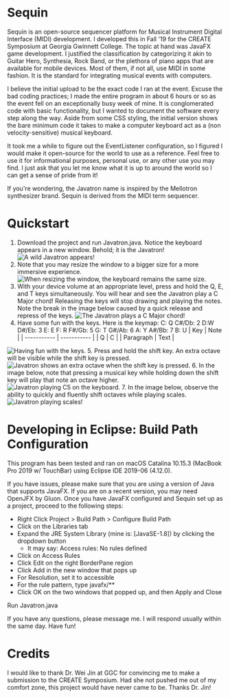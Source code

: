 # Sequin

Sequin is an open-source sequencer platform for Musical Instrument Digital Interface (MIDI) development.  I developed this in Fall '19 for the CREATE Symposium at Georgia Gwinnett College.  The topic at hand was JavaFX game development.  I justified the classification by categorizing it akin to Guitar Hero, Synthesia, Rock Band, or the plethora of piano apps that are available for mobile devices.  Most of them, if not all, use MIDI in some fashion.  It is the standard for integrating musical events with computers.

I believe the initial upload to be the exact code I ran at the event.  Excuse the bad coding practices; I made the entire program in about 6 hours or so as the event fell on an exceptionally busy week of mine.  It is conglomerated code with basic functionality, but I wanted to document the software every step along the way.  Aside from some CSS styling, the initial version shows the bare minimum code it takes to make a computer keyboard act as a (non velocity-sensitive) musical keyboard.

It took me a while to figure out the EventListener configuration, so I figured I would make it open-source for the world to use as a reference.  Feel free to use it for informational purposes, personal use, or any other use you may find.  I just ask that you let me know what it is up to around the world so I can get a sense of pride from it!

If you're wondering, the Javatron name is inspired by the Mellotron synthesizer brand.  Sequin is derived from the MIDI term sequencer.

# Quickstart

1. Download the project and run Javatron.java. Notice the keyboard appears in a new window. Behold; it is the Javatron!
![A wild Javatron appears!](docs/img0.png)
2. Note that you may resize the window to a bigger size for a more immersive experience.
![When resizing the window, the keyboard remains the same size.](docs/img1.png)
3. With your device volume at an appropriate level, press and hold the Q, E, and T keys simultaneously. You will hear and see the Javatron play a C Major chord! Releasing the keys will stop drawing and playing the notes. Note the break in the image below caused by a quick release and repress of the keys.
![The Javatron plays a C Major chord!](docs/img3.png)
4. Have some fun with the keys. Here is the keymap:
C: Q
C#/Db: 2
D:W
D#/Eb: 3
E: E
F: R
F#/Gb: 5
G: T
G#/Ab: 6
A: Y
A#/Bb: 7
B: U
| Key      | Note |
| ----------- | ----------- |
| Q      | C       |
| Paragraph   | Text        |

![Having fun with the keys.](docs/img4.png)
5. Press and hold the shift key. An extra octave will be visible while the shift key is pressed.
![Javatron shows an extra octave when the shift key is pressed.](docs/img2.png)
6. In the image below, note that pressing a musical key while holding down the shift key will play that note an octave higher.
![Javatron playing C5 on the keyboard.](docs/img6.png)
7. In the image below, observe the ability to quickly and fluently shift octaves while playing scales.
![Javatron playing scales!](docs/img7.png)

# Developing in Eclipse: Build Path Configuration

This program has been tested and ran on macOS Catalina 10.15.3 (MacBook Pro 2019 w/ TouchBar) using Eclipse IDE 2019-06 (4.12.0).

If you have issues, please make sure that you are using a version of Java that supports JavaFX.  If you are on a recent version, you may need OpenJFX by Gluon.  Once you have JavaFX configured and Sequin set up as a project, proceed to the following steps:

- Right Click Project > Build Path > Configure Build Path
- Click on the Libraries tab
- Expand the JRE System Library (mine is: [JavaSE-1.8]) by clicking the dropdown button
  - It may say: Access rules: No rules defined
- Click on Access Rules
- Click Edit on the right BorderPane region
- Click Add in the new window that pops up
- For Resolution, set it to accessible
- For the rule pattern, type javafx/**
- Click OK on the two windows that popped up, and then Apply and Close

Run Javatron.java

If you have any questions, please message me.  I will respond usually within the same day.  Have fun!

# Credits

I would like to thank Dr. Wei Jin at GGC for convincing me to make a submission to the CREATE Symposium.  Had she not pushed me out of my comfort zone, this project would have never came to be.  Thanks Dr. Jin!
